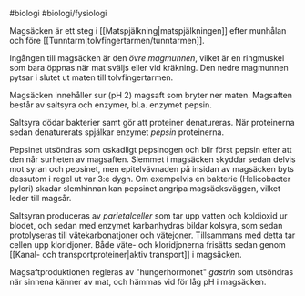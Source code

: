 #biologi #biologi/fysiologi 

Magsäcken är ett steg i [[Matspjälkning|matspjälkningen]] efter munhålan och före [[Tunntarm|tolvfingertarmen/tunntarmen]].

Ingången till magsäcken är den *övre magmunnen*, vilket är en ringmuskel som bara öppnas när mat sväljs eller vid kräkning. Den nedre magmunnen pytsar i slutet ut maten till tolvfingertarmen.

Magsäcken innehåller sur (pH 2) magsaft som bryter ner maten. Magsaften består av saltsyra och enzymer, bl.a. enzymet pepsin.

Saltsyra dödar bakterier samt gör att proteiner denatureras. När proteinerna sedan denaturerats spjälkar enzymet *pepsin* proteinerna.

Pepsinet utsöndras som oskadligt pepsinogen och blir först pepsin efter att den når surheten av magsaften. Slemmet i magsäcken skyddar sedan delvis mot syran och pepsinet, men epitelvävnaden på insidan av magsäcken byts dessutom i regel ut var 3:e dygn. Om exempelvis en bakterie (Helicobacter pylori) skadar slemhinnan kan pepsinet angripa magsäcksväggen, vilket leder till magsår.

Saltsyran produceras av *parietalceller* som tar upp vatten och koldioxid ur blodet, och sedan med enzymet karbanhydras bildar kolsyra, som sedan protolyseras till vätekarbonatjoner och vätejoner. Tillsammans med detta tar cellen upp kloridjoner. Både väte- och kloridjonerna frisätts sedan genom [[Kanal- och transportproteiner|aktiv transport]] i magsäcken.

Magsaftproduktionen regleras av "hungerhormonet" *gastrin* som utsöndras när sinnena känner av mat, och hämmas vid för låg pH i magsäcken.